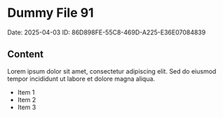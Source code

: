 # Dummy File 91

Date: 2025-04-03
ID: 86D898FE-55C8-469D-A225-E36E07084839

## Content

Lorem ipsum dolor sit amet, consectetur adipiscing elit.
Sed do eiusmod tempor incididunt ut labore et dolore magna aliqua.

* Item 1
* Item 2
* Item 3
